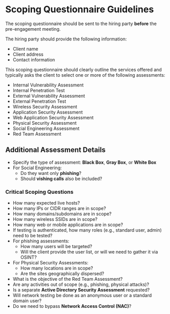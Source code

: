 # Scoping Questionnaire Guidelines

The scoping questionnaire should be sent to the hiring party **before** the pre-engagement meeting.

The hiring party should provide the following information:
- Client name  
- Client address  
- Contact information  

This scoping questionnaire should clearly outline the services offered and typically asks the client to select one or more of the following assessments:

- Internal Vulnerability Assessment  
- Internal Penetration Test  
- External Vulnerability Assessment  
- External Penetration Test  
- Wireless Security Assessment  
- Application Security Assessment  
- Web Application Security Assessment  
- Physical Security Assessment  
- Social Engineering Assessment  
- Red Team Assessment  

## Additional Assessment Details

- Specify the type of assessment: **Black Box**, **Gray Box**, or **White Box**
- For Social Engineering:
  - Do they want only **phishing**?
  - Should **vishing calls** also be included?

### Critical Scoping Questions

- How many expected live hosts?  
- How many IPs or CIDR ranges are in scope?  
- How many domains/subdomains are in scope?  
- How many wireless SSIDs are in scope?  
- How many web or mobile applications are in scope?  
- If testing is authenticated, how many roles (e.g., standard user, admin) need to be tested?  
- For phishing assessments:
  - How many users will be targeted?
  - Will the client provide the user list, or will we need to gather it via OSINT?
- For Physical Security Assessments:
  - How many locations are in scope?
  - Are the sites geographically dispersed?
- What is the objective of the Red Team Assessment?
- Are any activities out of scope (e.g., phishing, physical attacks)?
- Is a separate **Active Directory Security Assessment** requested?
- Will network testing be done as an anonymous user or a standard domain user?
- Do we need to bypass **Network Access Control (NAC)**?
